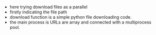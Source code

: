 - here trying download files as a parallel
- firstly indicating the file path 
- download function is a simple python file downloading code.
- the main process is URLs are array and connected with a multiprocess pool.
